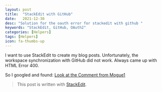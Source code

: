 ```yaml
---
layout: post
title:  "StackEdit with GitHub"
date:   2021-12-30
desc: "Solution for the oauth error for stackedit with github "
keywords: "StackEdit, GitHub, OAuth2"
categories: [Helpers]
tags: [Helpers]
icon: fa-thumbs-up
---
```

I want to use StackEdit to create my blog posts.
Unfortunately, the workspace synchronization with GitHub did not work.
Always came up with HTML Error 400.

So I googled and found:
[Look at the Comment from Mogue1](https://github.com/benweet/stackedit/issues/1755#issuecomment-918949789)

> This post is written with [StackEdit](https://stackedit.io/).
<!--stackedit_data:
eyJoaXN0b3J5IjpbMTkyMjUwNDQ3MywtODQxMjcwNzU0XX0=
-->